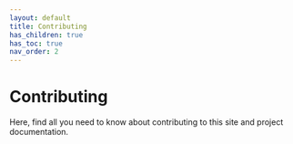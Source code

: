 ```yaml
---
layout: default
title: Contributing
has_children: true
has_toc: true
nav_order: 2
---
```


# Contributing

Here, find all you need to know about contributing to this site and project documentation.
